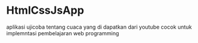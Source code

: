 # HtmlCssJsApp
aplikasi ujicoba tentang cuaca yang di dapatkan dari youtube cocok untuk implemntasi pembelajaran web programming
